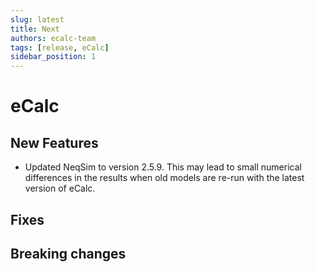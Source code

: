 ```yaml
---
slug: latest
title: Next
authors: ecalc-team
tags: [release, eCalc]
sidebar_position: 1
---
```


# eCalc



## New Features

- Updated NeqSim to version 2.5.9. This may lead to small numerical differences in the results when old models are re-run with the latest version of eCalc.

## Fixes


## Breaking changes


